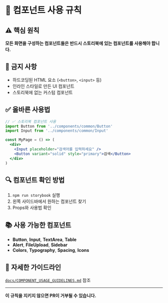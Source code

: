 # 🎯 컴포넌트 사용 규칙

## ⚠️ 핵심 원칙
**모든 화면을 구성하는 컴포넌트들은 반드시 스토리북에 있는 컴포넌트를 사용해야 합니다.**

## 🚫 금지 사항
- 하드코딩된 HTML 요소 (`<button>`, `<input>` 등)
- 인라인 스타일로 만든 UI 컴포넌트
- 스토리북에 없는 커스텀 컴포넌트

## ✅ 올바른 사용법
```jsx
// ✅ 스토리북 컴포넌트 사용
import Button from '../components/common/Button'
import Input from '../components/common/Input'

const MyPage = () => (
  <div>
    <Input placeholder="검색어를 입력하세요" />
    <Button variant="solid" style="primary">검색</Button>
  </div>
)
```

## 🔍 컴포넌트 확인 방법
1. `npm run storybook` 실행
2. 왼쪽 사이드바에서 원하는 컴포넌트 찾기
3. Props와 사용법 확인

## 📚 사용 가능한 컴포넌트
- **Button**, **Input**, **TextArea**, **Table**
- **Alert**, **FileUpload**, **Sidebar**
- **Colors**, **Typography**, **Spacing**, **Icons**

## 📖 자세한 가이드라인
[`docs/COMPONENT_USAGE_GUIDELINES.md`](docs/COMPONENT_USAGE_GUIDELINES.md) 참조

---

**이 규칙을 지키지 않으면 PR이 거부될 수 있습니다.**
